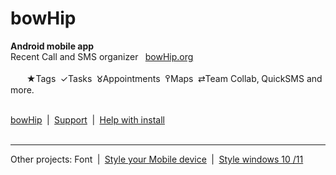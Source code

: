 # bowHip
<b>Android mobile app</b><br>
Recent Call and SMS organizer  
<a href="https://bowhip.org">bowHip.org</a><br><br>
        ★Tags  ✓Tasks  𑀫Appointments  ߉Maps  ⇄Team Collab, QuickSMS and more.<br><br>

<a target="_blank" href="https://bowhip.org">bowHip</a>  |  <a target="_blank" href="https://bowhip.blogspot.com/2022/02/bowhip-phone-call-sms-organizer-mobile.html">Support</a>  |  <a target="_blank" href="https://bowhip.org/Help-installing-apk-to-mobile-device.html">Help with install</a><br><br>
<hr />
Other projects: Font  |  <a target="_blank" href="https://codepen.io/qp5/full/WNGbLBy">Style your Mobile device</a>  |   <a target="_blank" href="https://codepen.io/qp5/project/full/ZmBrJo">Style windows 10 /11</a>

